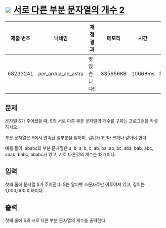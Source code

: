 # <img width="20px"  src="https://d2gd6pc034wcta.cloudfront.net/tier/19.svg" class="solvedac-tier"> [서로 다른 부분 문자열의 개수 2](https://www.acmicpc.net/problem/11479) 

| 제출 번호 | 닉네임 | 채점 결과 | 메모리 | 시간 | 언어 | 코드 길이 |
|---|---|---|---|---|---|---|
|68233241|per_ardua_ad_astra|맞았습니다!! |335656KB|10668ms|PyPy3|1391B|

## 문제
<p>문자열 S가 주어졌을 때, S의 서로 다른 부분 문자열의 개수를 구하는 프로그램을 작성하시오.</p>

<p>부분 문자열은 S에서 연속된 일부분을 말하며, 길이가 1보다 크거나 같아야 한다.</p>

<p>예를 들어, ababc의 부분 문자열은 a, b, a, b, c, ab, ba, ab, bc, aba, bab, abc, abab, babc, ababc가 있고, 서로 다른것의 개수는 12개이다.</p>

## 입력
<p>첫째 줄에 문자열 S가 주어진다. S는 알파벳 소문자로만 이루어져 있고, 길이는 1,000,000 이하이다.</p>

## 출력
<p>첫째 줄에 S의 서로 다른 부분 문자열의 개수를 출력한다.</p>

